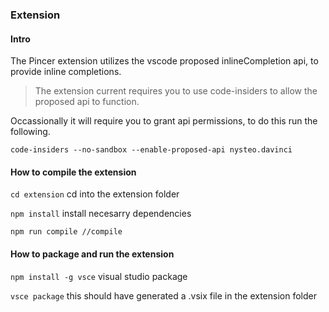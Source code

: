 ### Extension

#### Intro

The Pincer extension utilizes the vscode proposed inlineCompletion api, to provide inline completions.

> The extension current requires you to use code-insiders to allow the proposed api to function.

Occassionally it will require you to grant api permissions, to do this run the following.

`code-insiders --no-sandbox --enable-proposed-api nysteo.davinci`

#### How to compile the extension
`cd extension` cd into the extension folder

`npm install` install necesarry dependencies

`npm run compile //compile `

#### How to package and run the extension
`npm install -g vsce` visual studio package

`vsce package` this should have generated a .vsix file in the extension folder
